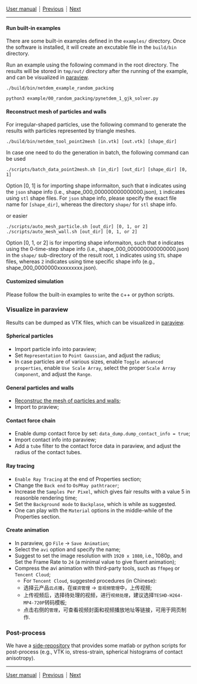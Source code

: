 ###

[User manual](user_manual.md)
┊ [Previous](installation.md)
┊ [Next](blender_rendering.md)

-------

#### Run built-in examples

There are some built-in examples defined in the ``examples/`` directory. Once the software is installed, it will create an excutable file in the ``build/bin`` directory. 

Run an example using the following command in the root directory. The results will be stored in ``tmp/out/`` directory after the running of the example, and can be visualized in [paraview](https://www.paraview.org).

```
./build/bin/netdem_example_random_packing
```
  
```
python3 example/00_random_packing/pynetdem_1_gjk_solver.py
```

#### <a name="recon_mesh_ref"></a>Reconstruct mesh of particles and walls

For irregular-shaped particles, use the following command to generate the results with particles represented by triangle meshes.

```
./build/bin/netdem_tool_point2mesh [in.vtk] [out.vtk] [shape_dir]
```

In case one need to do the generation in batch, the following command can be used

```
./scripts/batch_data_point2mesh.sh [in_dir] [out_dir] [shape_dir] [0, 1]

```

Option [0, 1] is for importing shape informaiton, such that ``0`` indicates using the ``json`` shape info (i.e., shape_000_000000000000000.json), ``1`` indicates using ``stl`` shape files. For ``json`` shape info, please specify the exact file name for ``[shape_dir]``, whereas the directory ``shape/`` for ``stl`` shape info.

or easier

```        
./scripts/auto_mesh_particle.sh [out_dir] [0, 1, or 2]
./scripts/auto_mesh_wall.sh [out_dir] [0, 1, or 2]
```

Option [0, 1, or 2] is for importing shape informaiton, such that ``0`` indicates using the 0-time-step shape info (i.e., shape_000_000000000000000.json) in the ``shape/`` sub-directory of the result root, ``1`` indicates using ``STL`` shape files, whereas ``2`` indicates using time specific shape info (e.g., shape_000_0000000xxxxxxxxx.json). 

#### Customized simulation

Please follow the built-in examples to write the c++ or python scripts.

### Visualize in paraview

Results can be dumped as VTK files, which can be visualized in [paraview](https://www.paraview.org/).

#### Spherical particles

- Import particle info into paraview;
- Set ``Representation`` to ``Point Gaussian``, and adjust the radius;
- In case particles are of various sizes, enable ``Toggle advanced properties``, enable ``Use Scale Array``, select the proper ``Scale Array Component``, and adjust the ``Range``.

#### General particles and walls

- [Reconstruc the mesh of particles and walls](#recon_mesh_ref);
- Import to praview;

#### Contact force chain

- Enable dump contact force by set: ``data_dump.dump_contact_info = true``;
- Import contact info into paraview;
- Add a ``tube`` filter to the contact force data in paraview, and adjust the radius of the contact tubes.

#### Ray tracing

- ``Enable Ray Tracing`` at the end of Properties section;
- Change the ``Back end`` to ``OsPRay pathtracer``;
- Increase the ``Samples Per Pixel``, which gives fair results with a value 5 in reasonble rendering time;
- Set the ``Background mode`` to ``Backplase``, which is while as suggested.
- One can play with the ``Material`` options in the middle-while of the Properties section.

#### Create animation

- In paraview, go ``File`` &rarr; ``Save Animation``;
- Select the ``avi`` option and specify the name;
- Suggest to set the image resolution with ``1920 x 1080``, i.e., 1080p, and Set the Frame Rate to ``24`` (a minimal value to give fluent animation);
- Compress the avi animation with third-party tools, such as ``ffmpeg`` or ``Tencent Cloud``;
    - For ``Tencent Cloud``, suggested procedures (in Chinese):
    - 选择云产品``云点播``，在``媒资管理`` &rarr; ``音视频管理``中，上传视频;
    - 上传视频后，选择待处理的视频，进行``视频处理``，建议选择``TESHD-H264-MP4-720P``转码模板;
    - 点击右侧的``管理``，可查看视频封面和视频播放地址等链接，可用于网页制作.

### Post-process

We have a [side-repository](https://github.com/apaam/dem_postprocess_scripts) that provides some matlab or python scripts for post-process (e.g., VTK io, stress-strain, spherical histograms of contact anisotropy).

-------

[User manual](user_manual.md)
┊ [Previous](installation.md)
┊ [Next](blender_rendering.md)